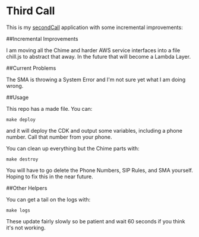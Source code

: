# Third Call

This is my [secondCall](https://github.com/gherlein/secondCall) application with some incremental improvements:

##Incremental Improvements

I am moving all the Chime and harder AWS service interfaces into a file chill.js to abstract that away. In the future that will become a Lambda Layer.

##Current Problems

The SMA is throwing a System Error and I'm not sure yet what I am doing wrong.

##Usage

This repo has a made file. You can:

```
make deploy
```

and it will deploy the CDK and output some variables, including a phone number. Call that number from your phone.

You can clean up everything but the Chime parts with:

```
make destroy
```

You will have to go delete the Phone Numbers, SIP Rules, and SMA yourself. Hoping to fix this in the near future.

##Other Helpers

You can get a tail on the logs with:

```
make logs
```

These update fairly slowly so be patient and wait 60 seconds if you think it's not working.
